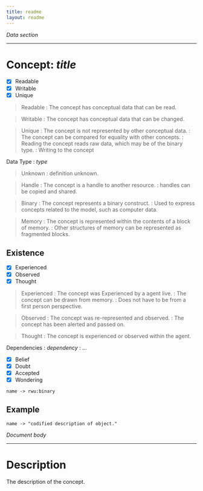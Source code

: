 ```yaml
---
title: readme
layout: readme
---
```

_Data section_
* * * * * * * * * * * * * * * * * * * * * * * * * * * * * * * * * * * * * *

Concept: _title_
===========================================================================
- [x] Readable
- [x] Writable
- [x] Unique

> Readable
  : The concept has conceptual data that can be read.

> Writable
  : The concept has conceptual data that can be changed.

> Unique
  : The concept is not represented by other conceptual data.
  : The concept  can be compared for equality with other concepts.
  : Reading the concept reads raw data, which may be of the binary type.
  : Writing to the concept

Data Type
  : _type_

> Unknown
  : definition unknown.

> Handle
  : The concept is a handle to another resource.
  : handles can be copied and shared.

> Binary
  : The concept represents a binary construct.
  : Used to express concepts related to the model, such as computer data.

> Memory
  : The concept is represented within the contents of a block of memory.
  : Other structures of memory can be represented as fragmented blocks.

Existence
---------------------------------------------------------------------------
- [x] Experienced
- [x] Observed
- [x] Thought

> Experienced
  : The concept was Experienced by a agent live.
  : The concept can be drawn from memory.
  : Does not have to be from a first person perspective.

> Observed
  : The concept was re-represented and observed.
  : The concept has been alerted and passed on.

> Thought
  : The concept is experienced or observed within the agent.

Dependencies
  : _dependency_
  : _..._

- [x] Belief
- [x] Doubt
- [x] Accepted
- [x] Wondering

```code
name -> rwu:binary
```

Example
---------------------------------------------------------------------------
```code
name -> "codified description of object."
```

_Document body_
* * * * * * * * * * * * * * * * * * * * * * * * * * * * * * * * * * * * * *
Description
===========================================================================
The description of the concept.
